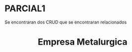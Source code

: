 # PARCIAL1
Se encontraran dos CRUD que se encontraran relacionados
<h1 align="center"> Empresa Metalurgica </h1>
